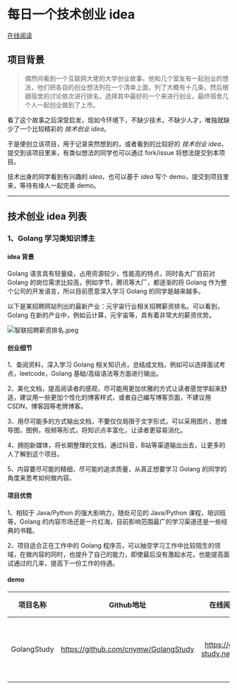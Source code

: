 # 每日一个技术创业 idea

[在线阅读](https://cnymw.github.io/tech_start_up_every_day/#/)

## 项目背景

> 偶然间看到一个互联网大佬的大学创业故事，他和几个室友有一起创业的想法，他们把各自的创业想法列在一个清单上面，列了大概有十几条，然后根据宿舍的讨论依次进行排名，选择其中最好的一个来进行创业，最终宿舍几个人一起创业做到了上市。

看了这个故事之后深受启发，现如今环境下，不缺少技术，不缺少人才，唯独就缺少了一个比较精彩的 *技术创业 idea*。

于是便创立该项目，用于记录突然想到的，或者看到的比较好的 *技术创业 idea*，提交到该项目里来，有类似想法的同学也可以通过 fork/issue 将想法提交到本项目。

技术出身的同学看到有兴趣的 *idea*，也可以基于 *idea* 写个 demo，提交到项目里来，等待有缘人一起完善 demo。

---

## 技术创业 idea 列表

### 1、Golang 学习类知识博主

#### idea 背景

Golang 语言具有轻量级，占用资源较少，性能高的特点，同时各大厂目前对 Golang 的岗位需求比较高，例如字节，腾讯等大厂，都逐渐的将 Golang 作为整个公司的开发语言，所以目前愿意深入学习 Golang 的同学是越来越多。

以下是某招聘网站列出的最新产业：元宇宙行业相关招聘薪资排名。可以看到，Golang 在新的产业中，例如云计算，元宇宙等，具有着非常大的薪资优势。

![智联招聘薪资排名.jpeg](https://cnymw.github.io/tech_start_up_every_day/img/智联招聘薪资排名.jpeg)

#### 创业细节

1、查阅资料，深入学习 Golang 相关知识点，总结成文档，例如可以选择面试考点，leetcode，Golang 基础/高级语法等方面进行输出。

2、美化文档，提高阅读者的感观，尽可能用更加优雅的方式让读者感觉学起来舒适，建议用一些更加个性化的博客样式，或者自己编写博客页面，不建议用 CSDN，博客园等老牌博客。

3、用尽可能多的方式输出文档，不要仅仅局限于文字形式，可以采用图片，思维导图，图例，视频等形式，将知识点丰富化，让读者更容易消化。

4、拥抱新媒体，将长期整理的文档，通过抖音，B站等渠道输出出去，让更多的人了解到这个项目。

5、内容要尽可能的精细，尽可能的追求质量，从真正想要学习 Golang 的同学的角度来思考如何做内容。

#### 项目优势

1、相较于 Java/Python 的强大影响力，随处可见的 Java/Python 课程，培训班等，Golang 的内容市场还是一片红海，目前影响范围最广的学习渠道还是一些经典的书籍。

2、项目适合正在工作中的 Golang 程序员，可以抽空学习工作中比较陌生的领域，在做内容的同时，也提升了自己的能力，即使最后没有激起水花，也能提高面试通过的几率，提高下一份工作的待遇。

#### demo

项目名称|Github地址|在线阅读地址|抖音|B站
-|:-:|:-:|:-:|:-:
GolangStudy|https://github.com/cnymw/GolangStudy|https://golang-study.netlify.app/|程序猿Go师傅|程序猿Go师傅

